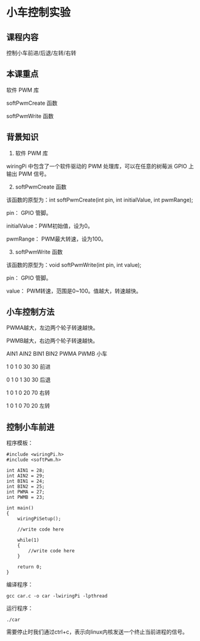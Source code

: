 # 小车控制实验

## 课程内容

控制小车前进/后退/左转/右转

## 本课重点

软件 PWM 库

softPwmCreate 函数

softPwmWrite 函数

## 背景知识

1. 软件 PWM 库

wiringPi 中包含了一个软件驱动的 PWM 处理库，可以在任意的树莓派 GPIO 上输出
PWM 信号。

2. softPwmCreate 函数

该函数的原型为：int softPwmCreate(int pin, int initialValue, int pwmRange);

pin： GPIO 管脚。

initialValue：PWM初始值，设为0。

pwmRange： PWM最大转速，设为100。

3. softPwmWrite 函数

该函数的原型为：void softPwmWrite(int pin, int value);

pin： GPIO 管脚。

value： PWM转速，范围是0~100。值越大，转速越快。

## 小车控制方法

PWMA越大，左边两个轮子转速越快。

PWMB越大，右边两个轮子转速越快。

AIN1 AIN2 BIN1 BIN2 PWMA PWMB 小车

1    0    1    0    30   30   前进

0    1    0    1    30   30   后退

1    0    1    0    20   70   右转

1    0    1    0    70   20   左转

## 控制小车前进

程序模板：

```
#include <wiringPi.h>
#include <softPwm.h>

int AIN1 = 28;
int AIN2 = 29;
int BIN1 = 24;
int BIN2 = 25;
int PWMA = 27;
int PWMB = 23;

int main()
{
    wiringPiSetup();

    //write code here

    while(1)
    {
        //write code here
    }

    return 0;
}
```

编译程序： 

```
gcc car.c -o car -lwiringPi -lpthread
```

运行程序：

```
./car
```

需要停止时我们通过ctrl+c，表示向linux内核发送一个终止当前进程的信号。

